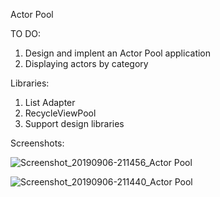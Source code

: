 Actor Pool

TO DO:

  1. Design and implent an Actor Pool application
  2. Displaying actors by category

Libraries:

  1. List Adapter
  2. RecycleViewPool
  3. Support design libraries

Screenshots:

![Screenshot_20190906-211456_Actor Pool](https://user-images.githubusercontent.com/33603567/64450944-cb681a00-d0eb-11e9-99f1-f4af98999153.jpg)

![Screenshot_20190906-211440_Actor Pool](https://user-images.githubusercontent.com/33603567/64450946-cdca7400-d0eb-11e9-9a62-cf56b2df224b.jpg)


